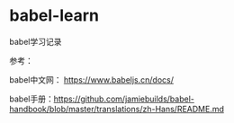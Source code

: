 # babel-learn
babel学习记录

参考：

babel中文网： https://www.babeljs.cn/docs/

babel手册：https://github.com/jamiebuilds/babel-handbook/blob/master/translations/zh-Hans/README.md